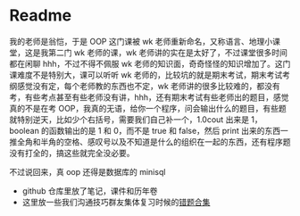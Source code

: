 # Readme

我的老师是翁恺，于是 OOP 这门课被 wk 老师重新命名，又称语言、地理小课堂，这是我第二门 wk 老师的课，wk 老师讲的实在是太好了，不过课堂很多时间都在闲聊 hhh，不过不得不佩服 wk 老师的知识面，奇奇怪怪的知识增加了。这门课难度不是特别大，课可以听听 wk 老师的，比较坑的就是期末考试，期末考试考纲感觉没有定，每个老师教的东西也不定，wk 老师讲的很多比较难的，都没有考，有些考点甚至有些老师没有讲，hhh，还有期末考试有些老师出的题目，感觉真的不是在考 OOP，我真的无语，给你一个程序，问会输出什么的题目，有些题就特别逆天，比如少个右括号，需要我们自己补一个，1.0cout 出来是 1，boolean 的函数输出的是 1 和 0，而不是 true 和 false，然后 print 出来的东西一推全角和半角的空格、感叹号以及不知道是什么的组织在一起的东西，还有程序题没有打全的，搞这些就完全没必要。

不过说回来，真 oop 还得是数据库的 minisql

- github 仓库里放了笔记，课件和历年卷
- 这里放一些我们沟通技巧群友集体复习时候的[错题合集](https://k5ms77k0o1.feishu.cn/wiki/wikcnH7YKB6KFCwCXgRdXk2MZAf)
